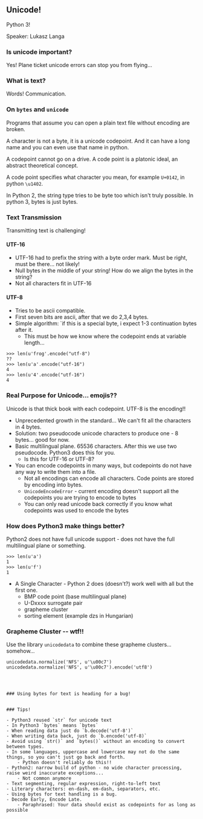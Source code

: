 ## Unicode!

Python 3!

Speaker: Lukasz Langa

### Is unicode important?

Yes! Plane ticket unicode errors can stop you from flying...


### What is text?

Words! Communication.


### On `bytes` and `unicode`

Programs that assume you can open a plain text file without encoding are broken.

A character is not a byte, it is a unicode codepoint. And it can have a long name and you can even use that name in python.

A codepoint cannot go on a drive. A code point is a platonic ideal, an abstract theoretical concept.

A code point specifies what character you mean, for example `U+0142`, in python `\u1402`.

In Python 2, the string type tries to be byte too which isn't truly possible.  In python 3, bytes is just bytes.


### Text Transmission

Transmitting text is challenging!

#### UTF-16

- UTF-16 had to prefix the string with a byte order mark. Must be right, must be there... not likely!
- Null bytes in the middle of your string! How do we align the bytes in the string?
- Not all characters fit in UTF-16


#### UTF-8

- Tries to be ascii compatible.
- First seven bits are ascii, after that we do 2,3,4 bytes.
- Simple algorithm: `if this is a special byte, i expect 1-3 continuation bytes after it.
    - This must be how we know where the codepoint ends at variable length...

```
>>> len(u'frog'.encode("utf-8")
??
>>> len(u'a'.encode("utf-16")
4
>>> len(u'4'.encode("utf-16")
4
```


### Real Purpose for Unicode... emojis??

Unicode is that thick book with each codepoint. UTF-8 is the encoding!!

- Unprecedented growth in the standard... We can't fit all the characters in 4 bytes.
- Solution: two pseudocode unicode characters to produce one - 8 bytes... good for now.
- Basic multilingual plane. 65536 characters.  After this we use two pseudocode. Python3 does this for you.
    - Is this for UTF-16 or UTF-8?
- You can encode codepoints in many ways, but codepoints do not have any way to write them into a file.
    - Not all encodings can encode all characters.  Code points are stored by encoding into bytes.
    - `UnicodeEncodeError` - current encoding doesn't support all the codepoints you are trying to encode to bytes
    - You can only read unicode back correctly if you know what codepoints was used to encode the bytes

### How does Python3 make things better?

Python2 does not have full unicode support - does not have the full multilingual plane or something.

```
>>> len(u'a')
1
>>> len(u'f')
1
```

- A Single Character - Python 2 does (doesn't?) work well with all but the first one.
    - BMP code point (base multilingual plane)
    - U-Dxxxx surrogate pair
    - grapheme cluster
    - sorting element (example dzs in Hungarian)


### Grapheme Cluster -- wtf!!

Use the library `unicodedata` to combine these grapheme clusters... somehow...

```
unicodedata.normalize('NFS', u'\u00c7')
unicodedata.normalize('NFS', u'\u00c7').encode('utf8')




### Using bytes for text is heading for a bug!


### Tips!

- Python3 reused `str` for unicode text
- In Python3 `bytes` means `bytes`
- When reading data just do `b.decode('utf-8')`
- When writing data back, just do `b.encode('utf-8)`
- Avoid using `str()` and `bytes()` without an encoding to convert between types.
- In some languages, uppercase and lowercase may not do the same things, so you can't just go back and forth.
    - Python doesn't reliably do this!!
- Python2: narrow build of python - no wide character processing, raise weird inaccurate exceptions...
    - Not common anymore
- Text segmenting, regular expression, right-to-left text
- Literary characters: en-dash, em-dash, separators, etc.
- Using bytes for text handling is a bug.
- Decode Early, Encode Late. 
    - Paraphrased: Your data should exist as codepoints for as long as possible

